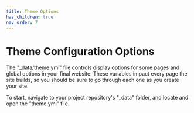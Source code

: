 ```yaml
---
title: Theme Options
has_children: true
nav_order: 7
---
```


# Theme Configuration Options

The "_data/theme.yml" file controls display options for some pages and global options in your final website. 
These variables impact every page the site builds, so you should be sure to go through each one as you create your site.

To start, navigate to your project repository's "_data" folder, and locate and open the "theme.yml" file.

